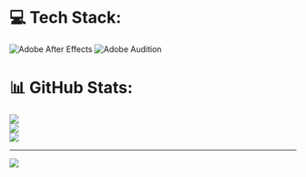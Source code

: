 
# 💻 Tech Stack:
![Adobe After Effects](https://img.shields.io/badge/Adobe%20After%20Effects-9999FF.svg?style=for-the-badge&logo=Adobe%20After%20Effects&logoColor=white) ![Adobe Audition](https://img.shields.io/badge/Adobe%20Audition-9999FF.svg?style=for-the-badge&logo=Adobe%20Audition&logoColor=white)
# 📊 GitHub Stats:
![](https://github-readme-stats.vercel.app/api?username=enrichoalkalas01&theme=gruvbox&hide_border=false&include_all_commits=false&count_private=false)<br/>
![](https://github-readme-streak-stats.herokuapp.com/?user=enrichoalkalas01&theme=gruvbox&hide_border=false)<br/>
![](https://github-readme-stats.vercel.app/api/top-langs/?username=enrichoalkalas01&theme=gruvbox&hide_border=false&include_all_commits=false&count_private=false&layout=compact)

---
[![](https://visitcount.itsvg.in/api?id=enrichoalkalas01&icon=0&color=0)](https://visitcount.itsvg.in)

<!-- Proudly created with GPRM ( https://gprm.itsvg.in ) -->
